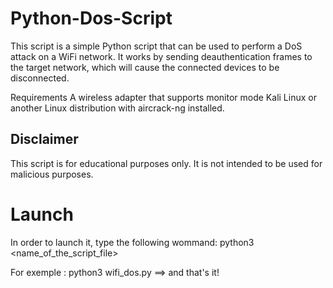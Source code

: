 # Python-Dos-Script
This script is a simple Python script that can be used to perform a DoS attack on a WiFi network. It works by sending deauthentication frames to the target network, which will cause the connected devices to be disconnected.

Requirements
A wireless adapter that supports monitor mode
Kali Linux or another Linux distribution with aircrack-ng installed.

## Disclaimer

This script is for educational purposes only. It is not intended to be used for malicious purposes.

# Launch
In order to launch it, type the following wommand:
python3 <name_of_the_script_file>

For exemple : python3 wifi_dos.py ==> and that's it!
